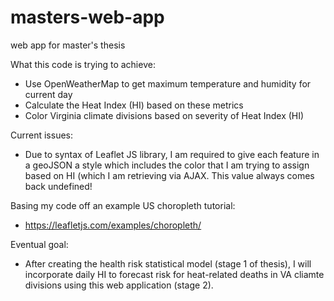 # masters-web-app
web app for master's thesis

What this code is trying to achieve:
- Use OpenWeatherMap to get maximum temperature and humidity for current day
- Calculate the Heat Index (HI) based on these metrics
- Color Virginia climate divisions based on severity of Heat Index (HI)

Current issues:
- Due to syntax of Leaflet JS library, I am required to give each feature in a geoJSON a style which includes the color that I am trying to assign based on HI (which I am retrieving via AJAX. This value always comes back undefined!

Basing my code off an example US choropleth tutorial:
- https://leafletjs.com/examples/choropleth/

Eventual goal:
- After creating the health risk statistical model (stage 1 of thesis), I will incorporate daily HI to forecast risk for heat-related deaths in VA cliamte divisions using this web application (stage 2).

